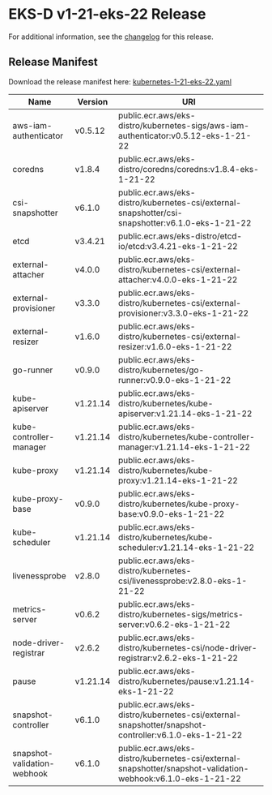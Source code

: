 # EKS-D v1-21-eks-22 Release

For additional information, see the [changelog](CHANGELOG-v1-21-eks-22.md) for this release.

## Release Manifest

Download the release manifest here: [kubernetes-1-21-eks-22.yaml](https://distro.eks.amazonaws.com/kubernetes-1-21/kubernetes-1-21-eks-22.yaml)

| Name | Version | URI |
|------|---------|-----|
| aws-iam-authenticator | v0.5.12 | public.ecr.aws/eks-distro/kubernetes-sigs/aws-iam-authenticator:v0.5.12-eks-1-21-22 |
| coredns | v1.8.4 | public.ecr.aws/eks-distro/coredns/coredns:v1.8.4-eks-1-21-22 |
| csi-snapshotter | v6.1.0 | public.ecr.aws/eks-distro/kubernetes-csi/external-snapshotter/csi-snapshotter:v6.1.0-eks-1-21-22 |
| etcd | v3.4.21 | public.ecr.aws/eks-distro/etcd-io/etcd:v3.4.21-eks-1-21-22 |
| external-attacher | v4.0.0 | public.ecr.aws/eks-distro/kubernetes-csi/external-attacher:v4.0.0-eks-1-21-22 |
| external-provisioner | v3.3.0 | public.ecr.aws/eks-distro/kubernetes-csi/external-provisioner:v3.3.0-eks-1-21-22 |
| external-resizer | v1.6.0 | public.ecr.aws/eks-distro/kubernetes-csi/external-resizer:v1.6.0-eks-1-21-22 |
| go-runner | v0.9.0 | public.ecr.aws/eks-distro/kubernetes/go-runner:v0.9.0-eks-1-21-22 |
| kube-apiserver | v1.21.14 | public.ecr.aws/eks-distro/kubernetes/kube-apiserver:v1.21.14-eks-1-21-22 |
| kube-controller-manager | v1.21.14 | public.ecr.aws/eks-distro/kubernetes/kube-controller-manager:v1.21.14-eks-1-21-22 |
| kube-proxy | v1.21.14 | public.ecr.aws/eks-distro/kubernetes/kube-proxy:v1.21.14-eks-1-21-22 |
| kube-proxy-base | v0.9.0 | public.ecr.aws/eks-distro/kubernetes/kube-proxy-base:v0.9.0-eks-1-21-22 |
| kube-scheduler | v1.21.14 | public.ecr.aws/eks-distro/kubernetes/kube-scheduler:v1.21.14-eks-1-21-22 |
| livenessprobe | v2.8.0 | public.ecr.aws/eks-distro/kubernetes-csi/livenessprobe:v2.8.0-eks-1-21-22 |
| metrics-server | v0.6.2 | public.ecr.aws/eks-distro/kubernetes-sigs/metrics-server:v0.6.2-eks-1-21-22 |
| node-driver-registrar | v2.6.2 | public.ecr.aws/eks-distro/kubernetes-csi/node-driver-registrar:v2.6.2-eks-1-21-22 |
| pause | v1.21.14 | public.ecr.aws/eks-distro/kubernetes/pause:v1.21.14-eks-1-21-22 |
| snapshot-controller | v6.1.0 | public.ecr.aws/eks-distro/kubernetes-csi/external-snapshotter/snapshot-controller:v6.1.0-eks-1-21-22 |
| snapshot-validation-webhook | v6.1.0 | public.ecr.aws/eks-distro/kubernetes-csi/external-snapshotter/snapshot-validation-webhook:v6.1.0-eks-1-21-22 |
